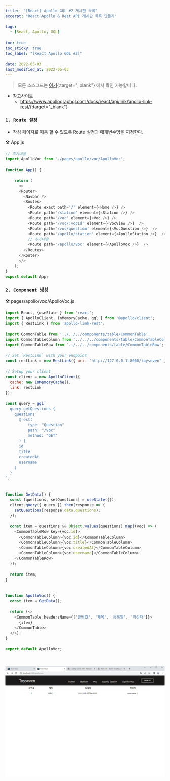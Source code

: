 ```yaml
---
title:  "[React] Apollo GQL #2 게시판 목록"
excerpt: "React Apollo & Rest API 게시판 목록 만들기"

tags:
  - [React, Apollo, GQL]

toc: true
toc_sticky: true
toc_label: "[React Apollo GQL #2]"
 
date: 2022-05-03
last_modified_at: 2022-05-03
---
```


> 모든 소스코드는 [여기](https://github.com/ymkmoon/toyseven-react){:target="_blank"} 에서 확인 가능합니다.

- 참고사이트
  - <https://www.apollographql.com/docs/react/api/link/apollo-link-rest/>{:target="_blank"}


### ``1. Route 설정``

- 작성 페이지로 이동 할 수 있도록 Route 설정과 매개변수명을 지정한다.

🛠 App.js

```js
// 추가내용
import ApolloVoc from './pages/apollo/voc/ApolloVoc';

function App() {

    return (
      <>
      <Router>
        <Navbar />
        <Routes>
          <Route exact path='/' element={<Home />} />
          <Route path='/station' element={<Station />} />
          <Route path='/voc' element={<Voc />} />
          <Route path='/voc/:vocId' element={<VocView />}  />
          <Route path='/voc/question' element={<VocQuestion />}  />
          <Route path='/apollo/station' element={<ApolloStation />}  />
          // 추가내용
          <Route path='/apollo/voc' element={<ApolloVoc />}  />
        </Routes>
      </Router>
      </>
    );
}
export default App;
```


### ``2. Component 생성``

🛠 pages/apollo/voc/ApolloVoc.js

```js
import React, {useState } from 'react';
import { ApolloClient, InMemoryCache, gql } from '@apollo/client';
import { RestLink } from 'apollo-link-rest';

import CommonTable from '../../../components/table/CommonTable';
import CommonTableColumn from '../../../components/table/CommonTableColumn';
import CommonTableRow from '../../../components/table/CommonTableRow';

// Set `RestLink` with your endpoint
const restLink = new RestLink({ uri: "http://127.0.0.1:8000/toyseven" });

// Setup your client
const client = new ApolloClient({
  cache: new InMemoryCache(),
  link: restLink
});

const query = gql`
  query getQuestions {
    questions 
      @rest(
          type: "Question" 
          path: "/voc" 
          method: "GET"
      ) {
      id
      title
      createdAt
      username
    }
  }
`;


function GetData() {
  const [questions, setQuestions] = useState({});
  client.query({ query }).then(response => {
    setQuestions(response.data.questions);
  });

  const item = questions && Object.values(questions).map((voc) => (
    <CommonTableRow key={voc.id}>
      <CommonTableColumn>{voc.id}</CommonTableColumn>
      <CommonTableColumn>{voc.title}</CommonTableColumn>
      <CommonTableColumn>{voc.createdAt}</CommonTableColumn>
      <CommonTableColumn>{voc.username}</CommonTableColumn>
    </CommonTableRow>
  ));

  return item;
}


function ApolloVoc() {
  const item = GetData();

  return (<>
    <CommonTable headersName={['글번호', '제목', '등록일', '작성자']}>
      {item}
    </CommonTable>
  </>);
}
  
export default ApolloVoc;
```
<br>

![VMWare](/assets/image/react/React_toyseven_react_11.PNG)

<br>

